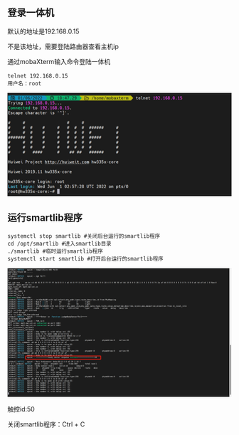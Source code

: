 ## 登录一体机

默认的地址是192.168.0.15

不是该地址，需要登陆路由器查看主机ip

通过mobaXterm输入命令登陆一体机

```
telnet 192.168.0.15
用户名：root
```

![image-20220601104806773](https://raw.githubusercontent.com/mowang111/image-hosting/master/typora_images/image-20220601104806773.png)

## 运行smartlib程序

```
systemctl stop smartlib #关闭后台运行的smartlib程序
cd /opt/smartlib #进入smartlib目录
./smartlib #临时运行smartlib程序
systemctl start smartlib #打开后台运行的smartlib程序
```

![image-20220601104945950](https://raw.githubusercontent.com/mowang111/image-hosting/master/typora_images/image-20220601104945950.png)

触控id:50

关闭smartlib程序：Ctrl + C